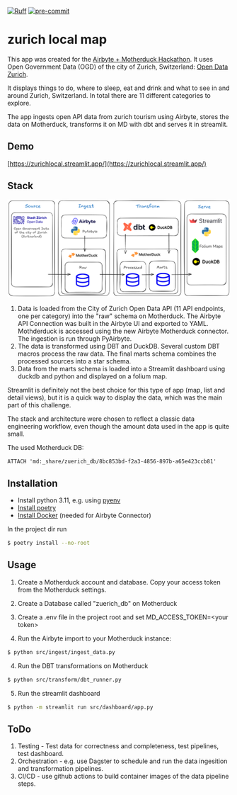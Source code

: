 [![Ruff](https://img.shields.io/endpoint?url=https://raw.githubusercontent.com/astral-sh/ruff/main/assets/badge/v2.json)](https://github.com/astral-sh/ruff)
[![pre-commit](https://img.shields.io/badge/pre--commit-enabled-brightgreen?logo=pre-commit)](https://github.com/pre-commit/pre-commit)


zurich local map
================

This app was created for the [Airbyte + Motherduck Hackathon](https://airbyte.com/hackathon-airbytemotherduck). It uses Open Government Data (OGD) of the city of Zurich, Switzerland: [Open Data Zurich](https://data.stadt-zuerich.ch/).

It displays things to do, where to sleep, eat and drink and what to see in and around Zurich, Switzerland. In total there are 11 different categories to explore.

The app ingests open API data from zurich tourism using Airbyte, stores the data on Motherduck, transforms it on MD with dbt and serves it in streamlit.

## Demo

[https://zurichlocal.streamlit.app/](https://zurichlocal.streamlit.app/)

## Stack

![image](zurich_local_stack.png)

1. Data is loaded from the City of Zurich Open Data API (11 API endpoints, one per category) into the "raw" schema on Motherduck. The Airbyte API Connection was built in the Airbyte UI and exported to YAML. Mothderduck is accessed using the new Airbyte Motherduck connector. The ingestion is run through PyAirbyte.
2. The data is transformed using DBT and DuckDB. Several custom DBT macros process the raw data. The final marts schema combines the processed sources into a star schema.
3. Data from the marts schema is loaded into a Streamlit dashboard using duckdb and python and displayed on a folium map.

Streamlit is definitely not the best choice for this type of app (map, list and detail views), but it is a quick way to display the data, which was the main part of this challenge.

The stack and architecture were chosen to reflect a classic data engineering workflow, even though the amount data used in the app is quite small.

The used Motherduck DB:
```
ATTACH 'md:_share/zuerich_db/8bc853bd-f2a3-4856-897b-a65e423ccb81'
```

## Installation

* Install python 3.11, e.g. using [pyenv](https://github.com/pyenv/pyenv)
* [Install poetry](https://python-poetry.org/docs/#installation)
* [Install Docker](https://docs.docker.com/get-started/get-docker/) (needed for Airbyte Connector)

In the project dir run

```bash
$ poetry install --no-root
```

## Usage

1. Create a Motherduck account and database. Copy your access token from the Motherduck settings.

2. Create a Database called "zuerich_db" on Motherduck

3. Create a .env file in the project root and set MD_ACCESS_TOKEN=\<your token\>

4. Run the Airbyte import to your Motherduck instance:

```bash
$ python src/ingest/ingest_data.py
```

4. Run the DBT transformations on Motherduck


```bash
$ python src/transform/dbt_runner.py
```

5. Run the streamlit dashboard

```bash
$ python -m streamlit run src/dashboard/app.py
```



## ToDo

1. Testing - Test data for correctness and completeness, test pipelines, test dashboard.
2. Orchestration - e.g. use Dagster to schedule and run the data ingesition and transformation pipelines.
3. CI/CD - use github actions to build container images of the data pipeline steps.
